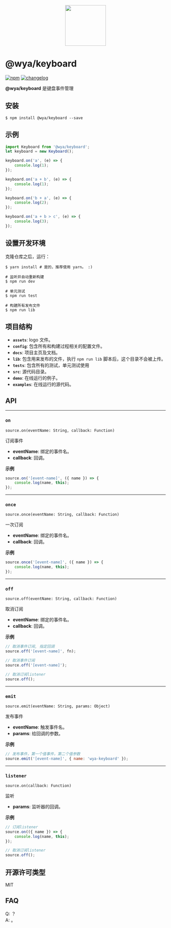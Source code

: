 <p align="center"><image src="https://avatars1.githubusercontent.com/u/34465004?s=400&u=25c4b1279b2f092b368102edac8b7b54dc708d00&v=4" width="128"></p>

# @wya/keyboard
[![npm][npm-image]][npm-url] [![changelog][changelog-image]][changelog-url]

<!--  以下内容无视  -->
[changelog-image]: https://img.shields.io/badge/changelog-md-blue.svg
[changelog-url]: CHANGELOG.md

[npm-image]: https://img.shields.io/npm/v/@wya/keyboard.svg
[npm-url]: https://www.npmjs.com/package/@wya/keyboard

**@wya/keyboard** 是键盘事件管理

## 安装
``` shell
$ npm install @wya/keyboard --save
```

## 示例

```javascript
import Keyboard from '@wya/keyboard';
let keyboard = new Keyboard();

keyboard.on('a', (e) => {
	console.log(1);
});

keyboard.on('a + b', (e) => {
	console.log(1);
});

keyboard.on('b + a', (e) => {
	console.log(2);
});

keyboard.on('a + b > c', (e) => {
	console.log(3);
});
```

## 设置开发环境
克隆仓库之后，运行：

```shell
$ yarn install # 是的，推荐使用 yarn。 :)
```

```shell
# 监听并自动重新构建
$ npm run dev

# 单元测试
$ npm run test

# 构建所有发布文件
$ npm run lib
```

## 项目结构
+ **`assets`**: logo 文件。
+ **`config`**: 包含所有和构建过程相关的配置文件。
+ **`docs`**: 项目主页及文档。
+ **`lib`**: 包含用来发布的文件，执行 `npm run lib` 脚本后，这个目录不会被上传。
+ **`tests`**: 包含所有的测试，单元测试使用
+ **`src`**: 源代码目录。
+ **`demo`**: 在线运行的例子。
+ **`examples`**: 在线运行的源代码。

## API

---

### `on` 

`source.on(eventName: String, callback: Function)`

订阅事件

+ **eventName**: 绑定的事件名。
+ **callback**: 回调。

**示例**
```javascript
source.on('[event-name]', ({ name }) => {
	console.log(name, this);
});
```

---

### `once` 

`source.once(eventName: String, callback: Function)`

一次订阅

+ **eventName**: 绑定的事件名。
+ **callback**: 回调。

**示例**
```javascript
source.once('[event-name]', ({ name }) => {
	console.log(name, this);
});
```

---

### `off` 

`source.off(eventName: String, callback: Function)`

取消订阅

+ **eventName**: 绑定的事件名。
+ **callback**: 回调。

**示例**
```javascript
// 取消事件订阅, 指定回调
source.off('[event-name]', fn);

// 取消事件订阅
source.off('[event-name]');

// 取消订阅listener
source.off();
```

---

### `emit` 

`source.emit(eventName: String, params: Object)`

发布事件

+ **eventName**: 触发事件名。
+ **params**: 给回调的参数。

**示例**
```javascript
// 发布事件，第一个值事件，第二个值参数
source.emit('[event-name]', { name: 'wya-keyboard' }); 
```

---

### `listener` 

`source.on(callback: Function)`

监听

+ **params**: 监听器的回调。

**示例**
```javascript
// 订阅listener
source.on(({ name }) => {
	console.log(name, this);
});

// 取消订阅listener
source.off();
```



## 开源许可类型
MIT

## FAQ
Q: ？  
A: 。


